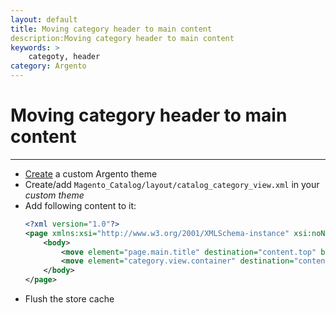 ```yaml
---
layout: default
title: Moving category header to main content
description:Moving category header to main content
keywords: >
    categoty, header
category: Argento
---
```


# Moving category header to main content
---

  * [Create](http://docs.swissuplabs.com/m2/argento/customization/custom-theme/#create-custom-theme) a custom Argento theme
  * Create/add `Magento_Catalog/layout/catalog_category_view.xml` in your _custom theme_
  * Add following content to it:
    ```xml
    <?xml version="1.0"?>
    <page xmlns:xsi="http://www.w3.org/2001/XMLSchema-instance" xsi:noNamespaceSchemaLocation="urn:magento:framework:View/Layout/etc/page_configuration.xsd">
        <body>
            <move element="page.main.title" destination="content.top" before="-" />
            <move element="category.view.container" destination="content.top" after="page.main.title" />
        </body>
    </page>
    ```
  * Flush the store cache